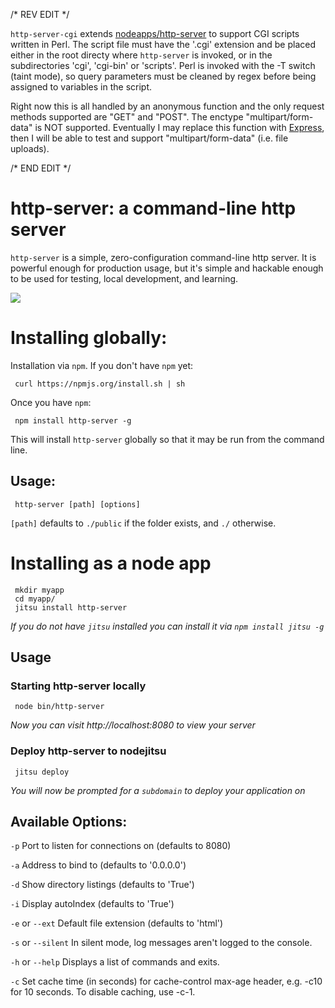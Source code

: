 /* REV EDIT */

`http-server-cgi` extends [nodeapps/http-server](http://github.com/nodeapps/http-server) to support CGI scripts written in Perl. The script file must have the '.cgi' extension and be placed either in the root directy where `http-server` is invoked, or in the subdirectories 'cgi', 'cgi-bin' or 'scripts'. Perl is invoked with the -T switch (taint mode), so query parameters must be cleaned by regex before being assigned to variables in the script. 

Right now this is all handled by an anonymous function and the only request methods supported are "GET" and "POST". The enctype "multipart/form-data" is NOT supported. Eventually I may replace this function with [Express](http://expressjs.com/), then I will be able to test and support "multipart/form-data" (i.e. file uploads).

/* END EDIT */

# http-server: a command-line http server

`http-server` is a simple, zero-configuration command-line http server.  It is powerful enough for production usage, but it's simple and hackable enough to be used for testing, local development, and learning.

![](https://github.com/nodeapps/http-server/raw/master/screenshots/public.png)

# Installing globally:

Installation via `npm`.  If you don't have `npm` yet:

     curl https://npmjs.org/install.sh | sh
     
Once you have `npm`:

     npm install http-server -g
     
This will install `http-server` globally so that it may be run from the command line.

## Usage:

     http-server [path] [options]

`[path]` defaults to `./public` if the folder exists, and `./` otherwise.

# Installing as a node app

     mkdir myapp
     cd myapp/
     jitsu install http-server

*If you do not have `jitsu` installed you can install it via `npm install jitsu -g`*

## Usage

### Starting http-server locally

     node bin/http-server

*Now you can visit http://localhost:8080 to view your server*

### Deploy http-server to nodejitsu

     jitsu deploy

*You will now be prompted for a `subdomain` to deploy your application on*

## Available Options:

`-p` Port to listen for connections on (defaults to 8080)

`-a` Address to bind to (defaults to '0.0.0.0')

`-d` Show directory listings (defaults to 'True')

`-i` Display autoIndex (defaults to 'True')

`-e` or `--ext` Default file extension (defaults to 'html')

`-s` or `--silent` In silent mode, log messages aren't logged to the console.

`-h` or `--help` Displays a list of commands and exits.

`-c` Set cache time (in seconds) for cache-control max-age header, e.g. -c10 for 10 seconds. To disable caching, use -c-1.
